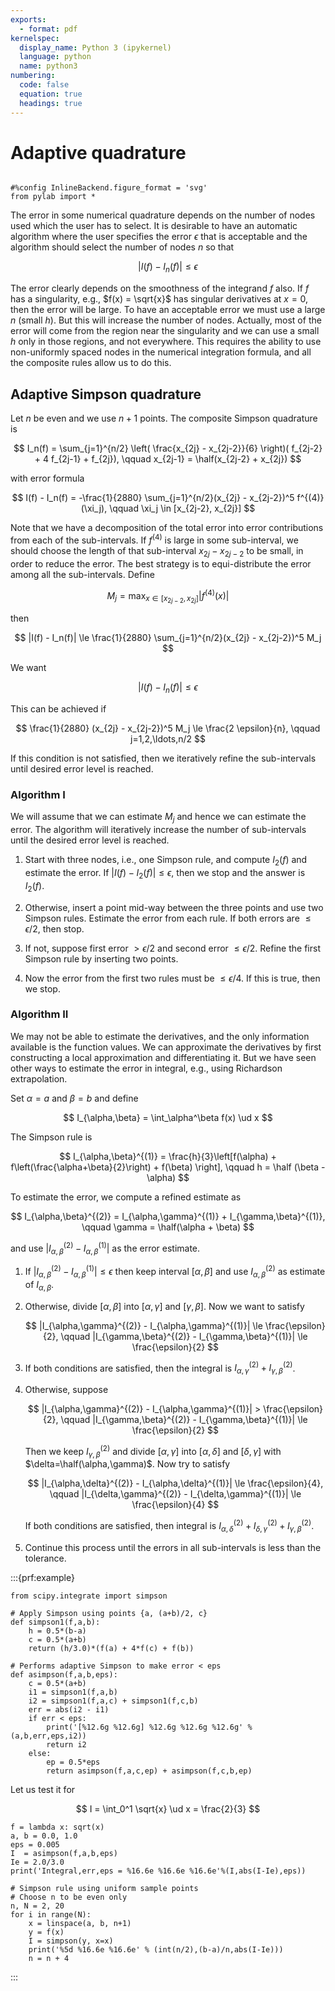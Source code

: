 ```yaml
---
exports:
  - format: pdf
kernelspec:
  display_name: Python 3 (ipykernel)
  language: python
  name: python3
numbering:
  code: false
  equation: true
  headings: true
---
```


# Adaptive quadrature

```{include} math.md
```

```{code-cell}
#%config InlineBackend.figure_format = 'svg'
from pylab import *
```

The error in some numerical quadrature depends on the number of nodes used which the user has to select. It is desirable to have an automatic algorithm where the user specifies the error $\epsilon$ that is acceptable and the algorithm should select the number of nodes $n$ so that 

$$
|I(f) - I_n(f)| \le \epsilon
$$ 

The error clearly depends on the smoothness of the integrand $f$ also. If $f$ has a singularity, e.g., $f(x) = \sqrt{x}$ has singular derivatives at $x=0$, then the error will be large. To have an acceptable error we must use a large $n$ (small $h$). But this will increase the number of nodes. Actually, most of the error will come from the region near the singularity and we can use a small $h$ only in those regions, and not everywhere. This requires the ability to use non-uniformly spaced nodes in the numerical integration formula, and all the composite rules allow us to do this.

## Adaptive Simpson quadrature

Let $n$ be even and we use $n+1$ points. The composite Simpson quadrature is

$$
I_n(f) = \sum_{j=1}^{n/2} \left( \frac{x_{2j} - x_{2j-2}}{6} \right)( f_{2j-2} + 4 f_{2j-1} + f_{2j}), \qquad x_{2j-1} = \half(x_{2j-2} + x_{2j})
$$

with error formula

$$
I(f) - I_n(f) = -\frac{1}{2880} \sum_{j=1}^{n/2}(x_{2j} - x_{2j-2})^5 f^{(4)}(\xi_j), \qquad \xi_j \in [x_{2j-2}, x_{2j}]
$$

Note that we have a decomposition of the total error into error contributions from each of the sub-intervals. If $f^{(4)}$ is large in some sub-interval, we should choose the length of that sub-interval $x_{2j} - x_{2j-2}$ to be small, in order to reduce the error. The best strategy is to equi-distribute the error among all the sub-intervals.  Define 

$$
M_j = \max_{x \in [x_{2j-2},x_{2j}]} |f^{(4)}(x)|
$$ 

then

$$
|I(f) - I_n(f)| \le \frac{1}{2880} \sum_{j=1}^{n/2}(x_{2j} - x_{2j-2})^5 M_j
$$

We want 

$$
|I(f) - I_n(f)| \le \epsilon
$$ 

This can be achieved if

$$
\frac{1}{2880} (x_{2j} - x_{2j-2})^5 M_j \le \frac{2 \epsilon}{n}, \qquad j=1,2,\ldots,n/2
$$

If this condition is not satisfied, then we iteratively refine the sub-intervals until desired error level is reached.

### Algorithm I

We will assume that we can estimate $M_j$ and hence we can estimate the error. The algorithm will iteratively increase the number of sub-intervals until the desired error level is reached.

1.  Start with three nodes, i.e., one Simpson rule, and compute $I_2(f)$
    and estimate the error. If $|I(f) - I_2(f)| \le \epsilon$, then we
    stop and the answer is $I_2(f)$.

2.  Otherwise, insert a point mid-way between the three points and use
    two Simpson rules. Estimate the error from each rule. If both errors
    are $\le \epsilon/2$, then stop.

3.  If not, suppose first error $> \epsilon/2$ and second error
    $\le \epsilon/2$. Refine the first Simpson rule by inserting two
    points.

4.  Now the error from the first two rules must be $\le \epsilon/4$. If
    this is true, then we stop.

### Algorithm II

We may not be able to estimate the derivatives, and the only information available is the function values. We can approximate the derivatives by first constructing a local approximation and differentiating it. But we have seen other ways to estimate the error in integral, e.g., using Richardson extrapolation.

Set $\alpha=a$ and $\beta=b$ and define

$$
I_{\alpha,\beta} = \int_\alpha^\beta f(x) \ud x
$$ 

The Simpson rule is

$$
I_{\alpha,\beta}^{(1)} = \frac{h}{3}\left[f(\alpha) + f\left(\frac{\alpha+\beta}{2}\right) + f(\beta) \right], \qquad h = \half (\beta - \alpha)
$$

To estimate the error, we compute a refined estimate as

$$
I_{\alpha,\beta}^{(2)} = I_{\alpha,\gamma}^{(1)} + I_{\gamma,\beta}^{(1)}, \qquad \gamma = \half(\alpha + \beta)
$$

and use $|I_{\alpha,\beta}^{(2)} - I_{\alpha,\beta}^{(1)}|$ as the error
estimate.

1.  If $|I_{\alpha,\beta}^{(2)} - I_{\alpha,\beta}^{(1)}| \le \epsilon$
    then keep interval $[\alpha,\beta]$ and use $I_{\alpha,\beta}^{(2)}$
    as estimate of $I_{\alpha,\beta}$.

2.  Otherwise, divide $[\alpha,\beta]$ into $[\alpha,\gamma]$ and
    $[\gamma,\beta]$. Now we want to satisfy

    $$
    |I_{\alpha,\gamma}^{(2)} - I_{\alpha,\gamma}^{(1)}| \le \frac{\epsilon}{2}, \qquad |I_{\gamma,\beta}^{(2)} - I_{\gamma,\beta}^{(1)}| \le \frac{\epsilon}{2}
    $$

3.  If both conditions are satisfied, then the integral is
    $I_{\alpha,\gamma}^{(2)} + I_{\gamma,\beta}^{(2)}$.

4.  Otherwise, suppose

    $$
    |I_{\alpha,\gamma}^{(2)} - I_{\alpha,\gamma}^{(1)}| > \frac{\epsilon}{2}, \qquad |I_{\gamma,\beta}^{(2)} - I_{\gamma,\beta}^{(1)}| \le \frac{\epsilon}{2}
    $$

    Then we keep $I_{\gamma,\beta}^{(2)}$ and divide $[\alpha,\gamma]$
    into $[\alpha,\delta]$ and $[\delta,\gamma]$ with
    $\delta=\half(\alpha,\gamma)$. Now try to satisfy

    $$
    |I_{\alpha,\delta}^{(2)} - I_{\alpha,\delta}^{(1)}| \le \frac{\epsilon}{4}, \qquad |I_{\delta,\gamma}^{(2)} - I_{\delta,\gamma}^{(1)}| \le \frac{\epsilon}{4}
    $$

    If both conditions are satisfied, then integral is
    $I_{\alpha,\delta}^{(2)} + I_{\delta,\gamma}^{(2)} + I_{\gamma,\beta}^{(2)}$.

5.  Continue this process until the errors in all sub-intervals is less
    than the tolerance.


:::{prf:example}

```{code-cell}
from scipy.integrate import simpson

# Apply Simpson using points {a, (a+b)/2, c}
def simpson1(f,a,b):
    h = 0.5*(b-a)
    c = 0.5*(a+b)
    return (h/3.0)*(f(a) + 4*f(c) + f(b))

# Performs adaptive Simpson to make error < eps
def asimpson(f,a,b,eps):
    c = 0.5*(a+b)
    i1 = simpson1(f,a,b)
    i2 = simpson1(f,a,c) + simpson1(f,c,b)
    err = abs(i2 - i1)
    if err < eps:
        print('[%12.6g %12.6g] %12.6g %12.6g %12.6g' % (a,b,err,eps,i2))
        return i2
    else:
        ep = 0.5*eps
        return asimpson(f,a,c,ep) + asimpson(f,c,b,ep)
```

Let us test it for

$$
I = \int_0^1 \sqrt{x} \ud x = \frac{2}{3}
$$

```{code-cell}
f = lambda x: sqrt(x)
a, b = 0.0, 1.0
eps = 0.005
I  = asimpson(f,a,b,eps)
Ie = 2.0/3.0
print('Integral,err,eps = %16.6e %16.6e %16.6e'%(I,abs(I-Ie),eps))

# Simpson rule using uniform sample points
# Choose n to be even only
n, N = 2, 20
for i in range(N):
    x = linspace(a, b, n+1)
    y = f(x)
    I = simpson(y, x=x)
    print('%5d %16.6e %16.6e' % (int(n/2),(b-a)/n,abs(I-Ie)))
    n = n + 4
```

:::
